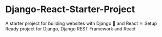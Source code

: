 # Django-React-Starter-Project
A starter project for building websites with Django 🐍 and React ⚛️
Setup Ready project for Django, Django REST Framework and React
